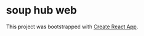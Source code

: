# soup hub web

This project was bootstrapped with [Create React App](https://github.com/facebook/create-react-app).
